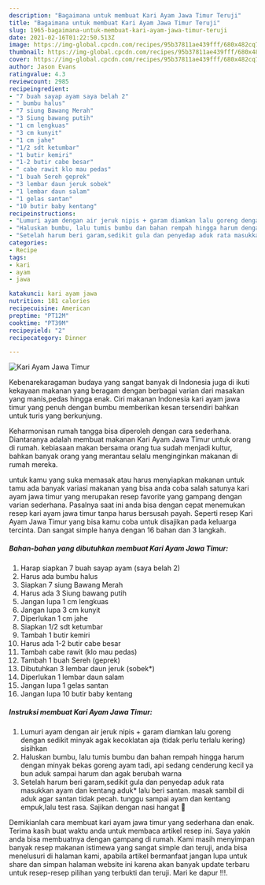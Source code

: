 ```yaml
---
description: "Bagaimana untuk membuat Kari Ayam Jawa Timur Teruji"
title: "Bagaimana untuk membuat Kari Ayam Jawa Timur Teruji"
slug: 1965-bagaimana-untuk-membuat-kari-ayam-jawa-timur-teruji
date: 2021-02-16T01:22:50.513Z
image: https://img-global.cpcdn.com/recipes/95b37811ae439fff/680x482cq70/kari-ayam-jawa-timur-foto-resep-utama.jpg
thumbnail: https://img-global.cpcdn.com/recipes/95b37811ae439fff/680x482cq70/kari-ayam-jawa-timur-foto-resep-utama.jpg
cover: https://img-global.cpcdn.com/recipes/95b37811ae439fff/680x482cq70/kari-ayam-jawa-timur-foto-resep-utama.jpg
author: Jason Evans
ratingvalue: 4.3
reviewcount: 2985
recipeingredient:
- "7 buah sayap ayam saya belah 2"
- " bumbu halus"
- "7 siung Bawang Merah"
- "3 Siung bawang putih"
- "1 cm lengkuas"
- "3 cm kunyit"
- "1 cm jahe"
- "1/2 sdt ketumbar"
- "1 butir kemiri"
- "1-2 butir cabe besar"
- " cabe rawit klo mau pedas"
- "1 buah Sereh geprek"
- "3 lembar daun jeruk sobek"
- "1 lembar daun salam"
- "1 gelas santan"
- "10 butir baby kentang"
recipeinstructions:
- "Lumuri ayam dengan air jeruk nipis + garam diamkan lalu goreng dengan sedikit minyak agak kecoklatan aja (tidak perlu terlalu kering) sisihkan"
- "Haluskan bumbu, lalu tumis bumbu dan bahan rempah hingga harum dengan minyak bekas goreng ayam tadi, api sedang cenderung kecil ya bun aduk sampai harum dan agak berubah warna"
- "Setelah harum beri garam,sedikit gula dan penyedap aduk rata masukkan ayam dan kentang aduk* lalu beri santan. masak sambil di aduk agar santan tidak pecah. tunggu sampai ayam dan kentang empuk,lalu test rasa. Sajikan dengan nasi hangat 🍛"
categories:
- Recipe
tags:
- kari
- ayam
- jawa

katakunci: kari ayam jawa 
nutrition: 181 calories
recipecuisine: American
preptime: "PT12M"
cooktime: "PT39M"
recipeyield: "2"
recipecategory: Dinner

---
```



![Kari Ayam Jawa Timur](https://img-global.cpcdn.com/recipes/95b37811ae439fff/680x482cq70/kari-ayam-jawa-timur-foto-resep-utama.jpg)

Kebenarekaragaman budaya yang sangat banyak di Indonesia juga di ikuti kekayaan makanan yang beragam dengan berbagai varian dari masakan yang manis,pedas hingga enak. Ciri makanan Indonesia kari ayam jawa timur yang penuh dengan bumbu memberikan kesan tersendiri bahkan untuk turis yang berkunjung.




Keharmonisan rumah tangga bisa diperoleh dengan cara sederhana. Diantaranya adalah membuat makanan Kari Ayam Jawa Timur untuk orang di rumah. kebiasaan makan bersama orang tua sudah menjadi kultur, bahkan banyak orang yang merantau selalu menginginkan makanan di rumah mereka.

untuk kamu yang suka memasak atau harus menyiapkan makanan untuk tamu ada banyak variasi makanan yang bisa anda coba salah satunya kari ayam jawa timur yang merupakan resep favorite yang gampang dengan varian sederhana. Pasalnya saat ini anda bisa dengan cepat menemukan resep kari ayam jawa timur tanpa harus bersusah payah.
Seperti resep Kari Ayam Jawa Timur yang bisa kamu coba untuk disajikan pada keluarga tercinta. Dan sangat simple hanya dengan 16 bahan dan 3 langkah.


<!--inarticleads1-->

##### Bahan-bahan yang dibutuhkan membuat Kari Ayam Jawa Timur:

1. Harap siapkan 7 buah sayap ayam (saya belah 2)
1. Harus ada  bumbu halus
1. Siapkan 7 siung Bawang Merah
1. Harus ada 3 Siung bawang putih
1. Jangan lupa 1 cm lengkuas
1. Jangan lupa 3 cm kunyit
1. Diperlukan 1 cm jahe
1. Siapkan 1/2 sdt ketumbar
1. Tambah 1 butir kemiri
1. Harus ada 1-2 butir cabe besar
1. Tambah  cabe rawit (klo mau pedas)
1. Tambah 1 buah Sereh (geprek)
1. Dibutuhkan 3 lembar daun jeruk (sobek*)
1. Diperlukan 1 lembar daun salam
1. Jangan lupa 1 gelas santan
1. Jangan lupa 10 butir baby kentang




<!--inarticleads2-->

##### Instruksi membuat  Kari Ayam Jawa Timur:

1. Lumuri ayam dengan air jeruk nipis + garam diamkan lalu goreng dengan sedikit minyak agak kecoklatan aja (tidak perlu terlalu kering) sisihkan
1. Haluskan bumbu, lalu tumis bumbu dan bahan rempah hingga harum dengan minyak bekas goreng ayam tadi, api sedang cenderung kecil ya bun aduk sampai harum dan agak berubah warna
1. Setelah harum beri garam,sedikit gula dan penyedap aduk rata masukkan ayam dan kentang aduk* lalu beri santan. masak sambil di aduk agar santan tidak pecah. tunggu sampai ayam dan kentang empuk,lalu test rasa. Sajikan dengan nasi hangat 🍛




Demikianlah cara membuat kari ayam jawa timur yang sederhana dan enak. Terima kasih buat waktu anda untuk membaca artikel resep ini. Saya yakin anda bisa membuatnya dengan gampang di rumah. Kami masih menyimpan banyak resep makanan istimewa yang sangat simple dan teruji, anda bisa menelusuri di halaman kami, apabila artikel bermanfaat jangan lupa untuk share dan simpan halaman website ini karena akan banyak update terbaru untuk resep-resep pilihan yang terbukti dan teruji. Mari ke dapur !!!. 
